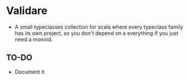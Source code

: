 # Validare

- A small typeclasses collection for scala where every typeclass family has its own project, so you don't depend on a everything if you just need a monoid.

## TO-DO

- Document it